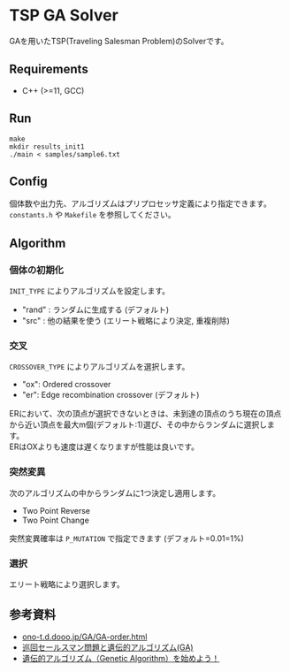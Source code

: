 # TSP GA Solver

GAを用いたTSP(Traveling Salesman Problem)のSolverです。

## Requirements

- C++ (>=11, GCC)

## Run

```
make
mkdir results_init1
./main < samples/sample6.txt
```

## Config

個体数や出力先、アルゴリズムはプリプロセッサ定義により指定できます。  
`constants.h` や `Makefile` を参照してください。

## Algorithm

### 個体の初期化

`INIT_TYPE` によりアルゴリズムを設定します。  

- "rand" : ランダムに生成する (デフォルト)
- "src" : 他の結果を使う (エリート戦略により決定, 重複削除)

### 交叉

`CROSSOVER_TYPE` によりアルゴリズムを選択します。

- "ox": Ordered crossover
- "er": Edge recombination crossover (デフォルト)

ERにおいて、次の頂点が選択できないときは、未到達の頂点のうち現在の頂点から近い頂点を最大m個(デフォルト:1)選び、その中からランダムに選択します。  
ERはOXよりも速度は遅くなりますが性能は良いです。

### 突然変異

次のアルゴリズムの中からランダムに1つ決定し適用します。

- Two Point Reverse
- Two Point Change

突然変異確率は `P_MUTATION` で指定できます (デフォルト=0.01=1%)

### 選択

エリート戦略により選択します。

## 参考資料

- [ono\-t\.d\.dooo\.jp/GA/GA\-order\.html](http://ono-t.d.dooo.jp/GA/GA-order.html)
- [巡回セールスマン問題と遺伝的アルゴリズム\(GA\)](https://www.studiok-i.net/tsp/)
- [遺伝的アルゴリズム（Genetic Algorithm）を始めよう！](https://www.slideshare.net/kzokm/genetic-algorithm-41617242)
